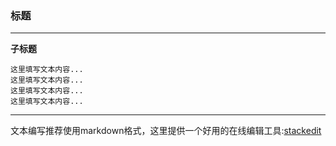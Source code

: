 ### 标题
----------

**子标题** 

```
这里填写文本内容...
这里填写文本内容...
这里填写文本内容...
这里填写文本内容...

```


----------

文本编写推荐使用markdown格式，这里提供一个好用的在线编辑工具:[stackedit](https://stackedit.io/)

